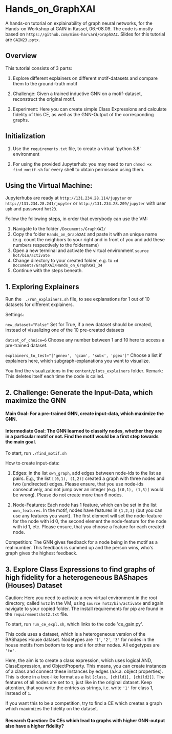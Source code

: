 # Hands_on_GraphXAI
A hands-on tutorial on explainability of graph neural networks, for the Hands-on Workshop at GAIN in Kassel, 06.-08.09. The code is mostly based on `https://github.com/mims-harvard/GraphXAI`. Slides for this tutorial are `GAIN23.pptx`.

## Overview

This tutorial consists of 3 parts:

1. Explore different explainers on different motif-datasets and compare them to the ground-truth motif

2. Challenge: Given a trained inductive GNN on a motif-dataset, reconstruct the original motif.

3. Experiment: Here you can create simple Class Expressions and calculate fidelity of this CE, as well as the GNN-Output of the corresponding graphs.

## Initialization

1. Use the `requirements.txt` file, to create a virtual 'python 3.8' environment

2. For using the provided Jupyterhub: you may need to run `chmod +x find_motif.sh` for every shell to obtain permission using them.

## Using the Virtual Machine:
<!-- It is possible to use the virtual machine, set up at `http://131.234.28.100/jupyter` for this workshop.  Username: `upb` Password: `UPBGAIN23` -->

Jupyterhubs are ready at `http://131.234.28.114/jupyter` or `http://131.234.28.241/jupyter` or `http://131.234.28.209/jupyter` with user `upb` and password `hot23`.


Follow the following steps, in order that everybody can use the VM:

1. Navigate to the folder `/Documents/GraphXAI/`
2. Copy the folder `Hands_on_GraphXAI` and paste it with an unique name (e.g. count the neighbors to your right and in front of you and add these numbers respectively to the foldername)
3. Open a new terminal and activate the virtual environment `source hot/bin/activate`
4. Change directory to your created folder, e.g. to `cd Documents/GraphXAI/Hands_on_GraphXAI_34`
5. Continue with the steps beneath.

## 1. Exploring Explainers

Run the ` ./run_explainers.sh` file, to see explanations for 1 out of 10 datasets for different explainers.

Settings:

`new_dataset="False"` Set for True, if a new dataset should be created, instead of visualizing one of the 10 pre-created datasets

`datset_of_choice=6` Choose any number between 1 and 10 here to access a pre-trained dataset.

`explainers_to_test="['gnnex', 'gcam', 'subx', 'pgex']"` Choose a list if explainers here, which subgraph-explanations you want to visualize.

You find the visualizations in the `content/plots_explainers` folder. Remark: This deletes itself each time the code is called.


## 2. Challenge: Generate the Input-Data, which maximize the GNN

#### Main Goal: For a pre-trained GNN, create input-data, which maximize the GNN. 
#### Intermediate Goal: The GNN learned to classify nodes, whether they are in a particular motif or not. Find the motif would be a first step towards the main goal.

To start, run `./find_motif.sh`

How to create input-data:

1. Edges: in the list `own_graph`, add edges between node-ids to the list as pairs. E.g., the list `[(0,1), (1,2)]` created a graph with three nodes and two (undirected) edges. Please ensure, that you use node-ids consecutively, and not jump over an integer (e.g. `[(0,1), (1,3)]` would be wrong). Please do not create more than 6 nodes.

2. Node-Features: Each node has 1 feature, which can be set in the list `own_features`. In the motif, nodes have features in `{1,2,3}` (but you can use any features you want). The first element will set the node-feature for the node with id 0, the second element the node-feature for the node with id 1, etc. Please ensure, that you choose a feature for each created node.

Competition: The GNN gives feedback for a node being in the motif as a real number. This feedback is summed up and the person wins, who's graph gives the highest feedback.

## 3. Explore Class Expressions to find graphs of high fidelity for a heterogeneous BAShapes (Houses) Dataset

Caution: Here you need to activate a new virtual environment in the root directory, called `hot2` in the VM, using `source hot2/bin/activate` and again navigate to your copied folder. The install requirements for pip are found in the `requirementshot2.txt` file.

To start, run `run_ce_expl.sh`, which links to the code 'ce_gain.py'.

This code uses a dataset, which is a heterogeneous version of the BAShapes House dataset. Nodetypes are `'1'`, `'2'`, `'3'` for nodes in the house motifs from bottom to top and `0` for other nodes. All edgetypes are `'to'`. 

Here, the aim is to create a class expression, which uses logical AND, ClassExpression, and ObjectProperty. This means, you can create instances of a class and connect these instances by edges (a.k.a. object properties). This is done in a tree-like format as a list `[class, [child1], [child2]]`. The features of all nodes are set to `1`, just like in the original dataset. Keep attention, that you write the entries as strings, i.e. write `'1'` for class 1, instead of `1`.

If you want this to be a competition, try to find a CE which creates a graph which maximizes the fidelity on the dataset.

#### Research Question: Do CEs which lead to graphs with higher GNN-output also have a higher fidelity?
